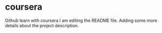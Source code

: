 # coursera
Github learn with coursera
I am editing the README file. Adding some more details about the project description.

